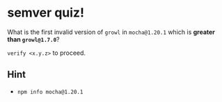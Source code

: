 # semver quiz!

What is the first invalid version of `growl` in `mocha@1.20.1` which is
**greater than `growl@1.7.0`**?

`verify <x.y.z>` to proceed.

## Hint

* `npm info mocha@1.20.1`
